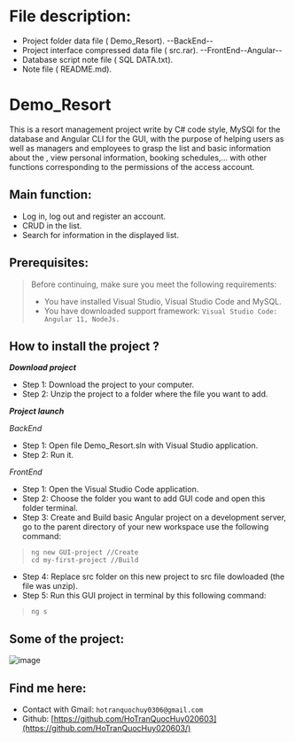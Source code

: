 # File description: 
- Project folder data file ( Demo_Resort). --BackEnd--
- Project interface compressed data file ( src.rar). --FrontEnd--Angular--
- Database script note file ( SQL DATA.txt).
- Note file ( README.md).
# Demo_Resort
This is a resort management project write by C# code style, MySQl for the database and Angular CLI for the GUI, with the purpose of helping users as well as managers and employees to grasp the list and basic information about the , view personal information, booking schedules,... with other functions corresponding to the permissions of the access account.
## Main function:
- Log in, log out and register an account.
- CRUD in the list.
- Search for information in the displayed list.
## Prerequisites:
> Before continuing, make sure you meet the following requirements:
> * You have installed Visual Studio, Visual Studio Code and MySQL.
> * You have downloaded support framework: `Visual Studio Code: Angular 11, NodeJs.`
## How to install the project ?
***Download project***
- Step 1: Download the project to your computer.
- Step 2: Unzip the project to a folder where the file you want to add.
  
***Project launch***

 *BackEnd*
- Step 1: Open file Demo_Resort.sln with Visual Studio application.
- Step 2: Run it.

 *FrontEnd*
- Step 1: Open the Visual Studio Code application.
- Step 2: Choose the folder you want to add GUI code and open this folder terminal.
- Step 3: Create and Build basic Angular project on a development server, go to the parent directory of your new workspace use the following command:
>     ng new GUI-project //Create
>     cd my-first-project //Build
- Step 4: Replace src folder on this new project to src file dowloaded (the file was unzip).
- Step 5: Run this GUI project in terminal by this following command:
>     ng s
## Some  of the project:
![image](https://github.com/HoTranQuocHuy020603/Demo_Resort/assets/89513083/b770e707-98a1-4d49-a309-85b89de995b6)

## Find me here:
- Contact with Gmail: `hotranquochuy0306@gmail.com`
- Github: [https://github.com/HoTranQuocHuy020603](https://github.com/HoTranQuocHuy020603/)

